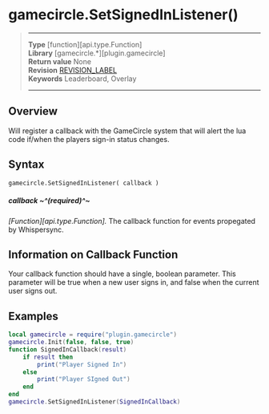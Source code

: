 # gamecircle.SetSignedInListener()

> --------------------- ------------------------------------------------------------------------------------------
> __Type__              [function][api.type.Function]  
> __Library__           [gamecircle.*][plugin.gamecircle]  
> __Return value__      None  
> __Revision__          [REVISION_LABEL](REVISION_URL)  
> __Keywords__          Leaderboard, Overlay  
> --------------------- ------------------------------------------------------------------------------------------


## Overview
Will register a callback with the GameCircle system that will alert the lua code if/when the players sign-in status changes. 


## Syntax
	gamecircle.SetSignedInListener( callback )

##### callback ~^(required)^~
_[Function][api.type.Function]._ The callback function for events propegated by Whispersync.

## Information on Callback Function
Your callback function should have a single, boolean parameter. This parameter will be true when a new user signs in, and false when the current user signs out.    

## Examples

``````lua  
local gamecircle = require("plugin.gamecircle")    
gamecircle.Init(false, false, true)  
function SignedInCallback(result)  
	if result then  
		print("Player Signed In")  
	else
		print("Player SIgned Out")
	end
end  
gamecircle.SetSignedInListener(SignedInCallback)  
``````
